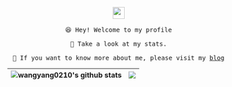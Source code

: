 <p align="center">
  <img src="https://user-images.githubusercontent.com/5679180/79618120-0daffb80-80be-11ea-819e-d2b0fa904d07.gif" width="27px">
  <br><br />
  <samp>
    😆 Hey! Welcome to my profile
    <br />
    <br />🍉 Take a look at my stats. 
    <br />
    <br />🌱 If you want to know more about me, please visit my <a href="https://blog.csdn.net/m0_58449549?type=blog">blog</a>
    <br />
  </samp>

| <a> <img align="center" src="https://github-readme-stats.vercel.app/api?username=laopengyou-github&show_icons=true&include_all_commits=true&theme=buefy&hide_border=true" alt="wangyang0210's github stats" /> </a> | <a> <img align="center" src="https://github-readme-stats.vercel.app/api/top-langs/?username=laopengyou-github&layout=compact&theme=buefy&hide_border=true" /> </a> | 
| ------------- | ------------- |

</p>
